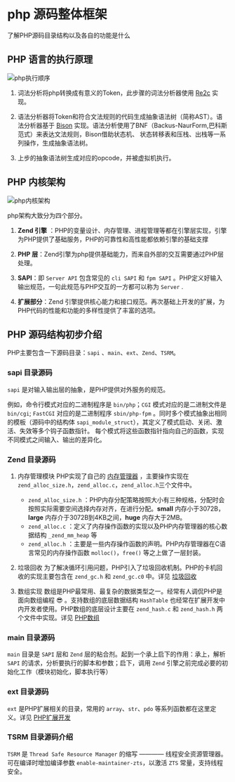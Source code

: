 # php 源码整体框架

了解PHP源码目录结构以及各自的功能是什么

## PHP 语言的执行原理

![php执行顺序](https://oushuifa.github.io/doc/image/exec.png)

1. 词法分析将php转换成有意义的Token，此步骤的词法分析器使用 [Re2c](http://re2c.org/) 实现。

2. 语法分析器将Token和符合文法规则的代码生成抽象语法树（简称AST）。语法分析器基于 [Bison](https://www.gnu.org/software/bison/) 实现。语法分析使用了BNF（Backus-NaurForm,巴科斯范式）来表达文法规则，Bison借助状态机、
状态转移表和压栈、出栈等一系列操作，生成抽象语法树。

3. 上步的抽象语法树生成对应的opcode，并被虚拟机执行。

## PHP 内核架构

![php内核架构](https://oushuifa.github.io/doc/image/arch.png)

php架构大致分为四个部分。

1. **Zend 引擎** ：PHP的变量设计、内存管理、进程管理等都在引擎层实现，引擎为PHP提供了基础服务，PHP的可靠性和高性能都依赖引擎的基础支撑

2. **PHP 层**：Zend引擎为php提供基础能力，而来自外部的交互需要通过PHP层处理。

3. **SAPI**：即 `Server API` 包含常见的 `cli SAPI` 和 `fpm SAPI` 。PHP定义好输入输出规范，一句此规范与PHP交互的一方都可以称为 `Server` .

4. **扩展部分**：Zend 引擎提供核心能力和接口规范。再次基础上开发的扩展，为PHP代码的性能和功能的多样性提供了丰富的选项。

## PHP 源码结构初步介绍

PHP主要包含一下源码目录：`sapi` 、`main`、`ext`、`Zend`、`TSRM`。

### sapi 目录源码

`sapi` 是对输入输出层的抽象，是PHP提供对外服务的规范。

例如，命令行模式对应的二进制程序是 `bin/php`；`CGI` 模式对应的是二进制文件是 `bin/cgi`; `FastCGI` 对应的是二进制程序 `sbin/php-fpm` 。同时多个模式抽象出相同的模板（源码中的结构体 `sapi_module_struct`），其定义了模式启动、关闭、激活、失效等多个钩子函数指针。 每个模式将这些函数指针指向自己的函数，实现不同模式之间输入、输出的差异化。
 
### Zend 目录源码

1. 内存管理模块
PHP实现了自己的 [内存管理器](php内存管理器.md) ，主要操作实现在 `zend_alloc_size.h`，`zend_alloc.c`，`zend_alloc.h`三个文件中。

    - `zend_alloc_size.h` ：PHP内存分配策略按照大小有三种规格，分配时会按照实际需要空间选择内存对齐，在进行分配。**small** 内存小于3072B，**large** 内存介于3072B到4KB之间，**huge** 内存大于2MB。
    - `zend_alloc.c` ：定义了内存操作函数的实现以及PHP内存管理器的核心数据结构 `_zend_mm_heap` 等
    - `zend_alloc.h` ：主要是一些内存操作函数的声明。PHP内存管理器在C语言常见的内存操作函数 `molloc()`，`free()` 等之上做了一层封装。

2. 垃圾回收
为了解决循环引用问题，PHP引入了垃圾回收机制。PHP的卡机回收的实现主要包含在 `zend_gc.h` 和 `zend_gc.c0` 中。详见 [垃圾回收](php垃圾回收.md)

3. 数组实现
数组是PHP最常用、最复杂的数据类型之一。经常有人调侃PHP是面向数组编程 😎 。支持数组的底层数据结构 `HashTable` 也经常在扩展开发中内开发者使用。PHP数组的底层设计主要在 `zend_hash.c` 和 `zend_hash.h` 两个文件中实现。详见 [PHP数组](php数组的实现.md)

### main 目录源码

`main` 目录是 `SAPI` 层和 `Zend` 层的粘合剂。起到一个承上启下的作用：承上，解析 `SAPI` 的请求，分析要执行的脚本和参数；启下，调用 `Zend` 引擎之前完成必要的初始化工作（模块初始化，脚本执行等）

### ext 目录源码

`ext` 是PHP扩展相关的目录，常用的 `array`、`str`、`pdo` 等系列函数都在这里定义。详见 [PHP扩展开发](php扩展开发.md)

### TSRM 目录源码介绍

`TSRM` 是 `Thread Safe Resource Manager` 的缩写 ———— 线程安全资源管理器。可在编译时增加编译参数 `enable-maintainer-zts`，以激活 `ZTS` 常量，支持线程安全。 